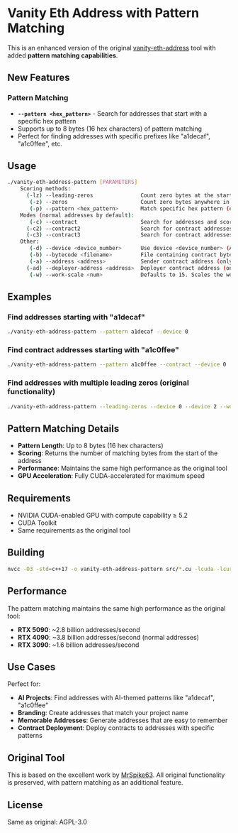 # Vanity Eth Address with Pattern Matching

This is an enhanced version of the original [vanity-eth-address](https://github.com/MrSpike63/vanity-eth-address) tool with added **pattern matching capabilities**.

## New Features

### Pattern Matching
- **`--pattern <hex_pattern>`** - Search for addresses that start with a specific hex pattern
- Supports up to 8 bytes (16 hex characters) of pattern matching
- Perfect for finding addresses with specific prefixes like "a1decaf", "a1c0ffee", etc.

## Usage

```bash
./vanity-eth-address-pattern [PARAMETERS]
    Scoring methods:
      (-lz) --leading-zeros               Count zero bytes at the start of the address
       (-z) --zeros                       Count zero bytes anywhere in the address
       (-p) --pattern <hex_pattern>       Match specific hex pattern (e.g., a1decaf)
    Modes (normal addresses by default):
       (-c) --contract                    Search for addresses and score the contract address generated using nonce=0
      (-c2) --contract2                   Search for contract addresses using the CREATE2 opcode
      (-c3) --contract3                   Search for contract addresses using a CREATE3 proxy deployer
    Other:
       (-d) --device <device_number>      Use device <device_number> (Add one for each device for multi-gpu)
       (-b) --bytecode <filename>         File containing contract bytecode (only needed when using --contract2 or --contract3)
       (-a) --address <address>           Sender contract address (only needed when using --contract2 or --contract3)
      (-ad) --deployer-address <address>  Deployer contract address (only needed when using --contract3)
       (-w) --work-scale <num>            Defaults to 15. Scales the work done in each kernel.
```

## Examples

### Find addresses starting with "a1decaf"
```bash
./vanity-eth-address-pattern --pattern a1decaf --device 0
```

### Find contract addresses starting with "a1c0ffee"
```bash
./vanity-eth-address-pattern --pattern a1c0ffee --contract --device 0
```

### Find addresses with multiple leading zeros (original functionality)
```bash
./vanity-eth-address-pattern --leading-zeros --device 0 --device 2 --work-scale 17
```

## Pattern Matching Details

- **Pattern Length**: Up to 8 bytes (16 hex characters)
- **Scoring**: Returns the number of matching bytes from the start of the address
- **Performance**: Maintains the same high performance as the original tool
- **GPU Acceleration**: Fully CUDA-accelerated for maximum speed

## Requirements

- NVIDIA CUDA-enabled GPU with compute capability ≥ 5.2
- CUDA Toolkit
- Same requirements as the original tool

## Building

```bash
nvcc -O3 -std=c++17 -o vanity-eth-address-pattern src/*.cu -lcuda -lcurand
```

## Performance

The pattern matching maintains the same high performance as the original tool:
- **RTX 5090**: ~2.8 billion addresses/second
- **RTX 4090**: ~3.8 billion addresses/second (normal addresses)
- **RTX 3090**: ~1.6 billion addresses/second

## Use Cases

Perfect for:
- **AI Projects**: Find addresses with AI-themed patterns like "a1decaf", "a1c0ffee"
- **Branding**: Create addresses that match your project name
- **Memorable Addresses**: Generate addresses that are easy to remember
- **Contract Deployment**: Deploy contracts to addresses with specific patterns

## Original Tool

This is based on the excellent work by [MrSpike63](https://github.com/MrSpike63/vanity-eth-address). All original functionality is preserved, with pattern matching as an additional feature.

## License

Same as original: AGPL-3.0
